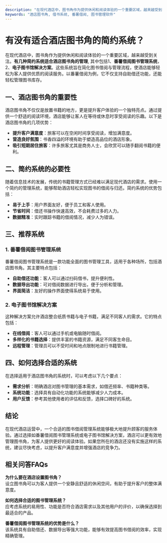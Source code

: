 ```yaml
---
description: "在现代酒店中，图书角作为提供休闲和阅读体验的一个重要区域，越来越受到关注。**有几种简约系统适合酒店图书角的管理**, 其中包括1、**番薯借阅图书管理系统**，2、**电子图书馆解决方案**。这些系统旨在简化图书借阅与管理流程，使酒店能够轻松为客人提供优质的阅读服务。以番薯借阅为例，它不仅支持自助借还功能，还能轻松管理图书库存。"
keywords: "酒店图书角, 借书系统, 番薯借阅, 图书管理软件"
---
```

# 有没有适合酒店图书角的简约系统？

在现代酒店中，图书角作为提供休闲和阅读体验的一个重要区域，越来越受到关注。**有几种简约系统适合酒店图书角的管理**, 其中包括1、**番薯借阅图书管理系统**，2、**电子图书馆解决方案**。这些系统旨在简化图书借阅与管理流程，使酒店能够轻松为客人提供优质的阅读服务。以番薯借阅为例，它不仅支持自助借还功能，还能轻松管理图书库存。

## 一、酒店图书角的重要性

酒店图书角不仅仅是放置书籍的地方，更是提升客户体验的一个独特亮点。通过提供一个舒适的阅读环境，酒店能够让客人在等待或休息时享受阅读的乐趣。以下是酒店图书角的几项优势：

- **提升客户满意度**：旅客可以在空闲时间享受阅读，增加满意度。
- **营造良好氛围**：书香四溢的环境有助于塑造高品位的酒店形象。
- **吸引短期居住旅客**：许多旅客尤其是商务人士，会欣赏可以随手翻阅书籍的便利。

## 二、简约系统的必要性

随着信息技术的发展，传统的书籍管理方式已经难以满足现代酒店的需求。使用一个简约的管理系统，能够帮助酒店轻松实现图书的借阅与归还。简约系统的优势包括：

- **易于上手**：用户界面友好，便于员工和客人使用。
- **节省时间**：借还书操作快速高效，不会耗费过多的人力。
- **数据精准**：实时跟踪书籍的借阅情况，减少人为错误。

## 三、推荐系统

### 1. 番薯借阅图书管理系统

番薯借阅图书管理系统是一款功能全面的图书管理工具，适用于各种场所，包括酒店图书角。其主要特点包括：

- **自助借还功能**：客人可以通过扫码借书，提升便利性。
- **数据导出功能**：可对借阅数据进行导出，便于分析和管理。
- **界面简洁**：友好的操作界面使得系统易于使用。

### 2. 电子图书馆解决方案

这种解决方案允许酒店整合纸质书籍与电子书籍，满足不同客人的需求。它的特点包括：

- **在线借阅**：客人可以通过手机或电脑随时借阅。
- **多样化的书籍选择**：提供丰富的书籍资源，满足不同客生命目。
- **远程管理**：管理员可以不受时间和地点限制地进行书籍管理。

## 四、如何选择合适的系统

在选择适用于酒店图书角的系统时，可以考虑以下几个要点：

- **需求分析**：明确酒店对图书管理的基本需求，如借还频率、书籍种类等。
- **系统功能**：选择具有自动化功能的系统能够减少人力成本。
- **用户反馈**：参考其他使用者的评估和反馈，选择口碑好的系统。

## 结论

在现代酒店运营中，一个合适的图书借阅管理系统能够极大地提升顾客的服务体验。通过选择如番薯借阅图书管理系统或电子图书馆解决方案，酒店可以更有效地管理图书角，为客人提供更好的阅读体验。如果您所在的酒店还没有实施这样的系统，建议尽快考虑，以提升客户满意度并增强酒店的竞争力。

## 相关问答FAQs

**为什么要在酒店设置图书角？**  
设立图书角可以为客人提供一个安静且舒适的休闲空间，有助于提升客户的整体满意度。

**如何选择合适的图书管理系统？**  
应考虑系统的易用性、功能是否符合酒店需求以及其他用户的评价，以确保选择到最适合的产品。

**番薯借阅图书管理系统的优势是什么？**  
该系统具有自助借还、数据导出等强大功能，能够有效提高图书借阅的效率，实现精确管理。
